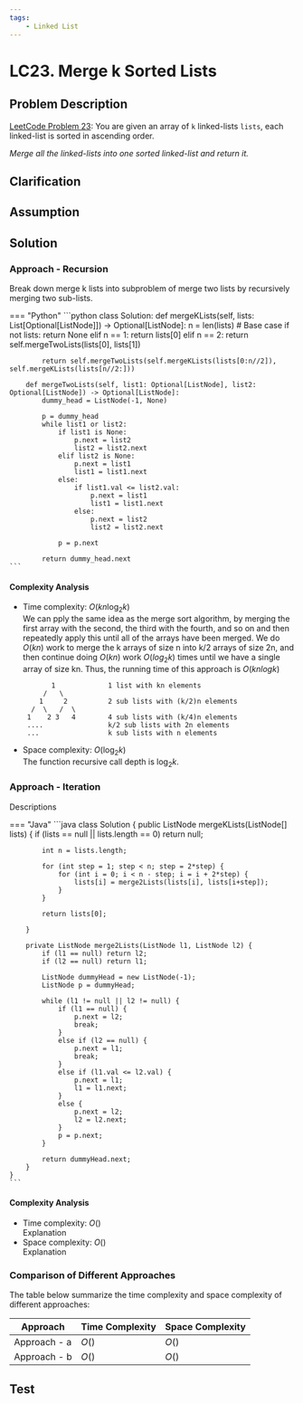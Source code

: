 ```yaml
---
tags:
    - Linked List
---
```


# LC23. Merge k Sorted Lists
## Problem Description
[LeetCode Problem 23](https://leetcode.com/problems/merge-k-sorted-lists/): You are given an array of `k` linked-lists `lists`, each linked-list is sorted in ascending order.

_Merge all the linked-lists into one sorted linked-list and return it._

## Clarification

## Assumption

## Solution
### Approach - Recursion
Break down merge k lists into subproblem of merge two lists by recursively merging two sub-lists.

=== "Python"
    ```python
    class Solution:
        def mergeKLists(self, lists: List[Optional[ListNode]]) -> Optional[ListNode]:
            n = len(lists)
            # Base case
            if not lists:
                return None
            elif n == 1:
                return lists[0]
            elif n == 2:
                return self.mergeTwoLists(lists[0], lists[1])

            return self.mergeTwoLists(self.mergeKLists(lists[0:n//2]), self.mergeKLists(lists[n//2:]))

        def mergeTwoLists(self, list1: Optional[ListNode], list2: Optional[ListNode]) -> Optional[ListNode]:
            dummy_head = ListNode(-1, None)

            p = dummy_head
            while list1 or list2:
                if list1 is None:
                    p.next = list2
                    list2 = list2.next
                elif list2 is None:
                    p.next = list1
                    list1 = list1.next
                else:
                    if list1.val <= list2.val:
                        p.next = list1
                        list1 = list1.next
                    else:
                        p.next = list2
                        list2 = list2.next

                p = p.next

            return dummy_head.next
    ```

#### Complexity Analysis
* Time complexity: $O(k n \log_2 k)$  
	We can pply the same idea as the merge sort algorithm, by merging the first array with the second, the third with the fourth, and so on and then repeatedly apply this until all of the arrays have been merged. We do $O(kn)$ work to merge the k arrays of size n into k/2 arrays of size 2n, and then continue doing $O(kn)$ work $O(log_2k)$ times until we have a single array of size kn. Thus, the running time of this approach is $O(kn log k)$
    ```
           1             1 list with kn elements
         /   \
        1     2          2 sub lists with (k/2)n elements
      /  \   /  \
     1    2 3   4        4 sub lists with (k/4)n elements
     ....                k/2 sub lists with 2n elements
     ...                 k sub lists with n elements
    ```
* Space complexity: $O(\log_2 k)$  
	The function recursive call depth is $\log_2 k$.

### Approach - Iteration
Descriptions

=== "Java"
    ```java
    class Solution {
        public ListNode mergeKLists(ListNode[] lists) {
            if (lists == null || lists.length == 0) return null;

            int n = lists.length;

            for (int step = 1; step < n; step = 2*step) {
                for (int i = 0; i < n - step; i = i + 2*step) {
                    lists[i] = merge2Lists(lists[i], lists[i+step]);
                }
            }

            return lists[0];

        }

        private ListNode merge2Lists(ListNode l1, ListNode l2) {
            if (l1 == null) return l2;
            if (l2 == null) return l1;

            ListNode dummyHead = new ListNode(-1);
            ListNode p = dummyHead; 

            while (l1 != null || l2 != null) {
                if (l1 == null) {
                    p.next = l2;
                    break;
                }
                else if (l2 == null) {
                    p.next = l1;
                    break;
                }
                else if (l1.val <= l2.val) {
                    p.next = l1;
                    l1 = l1.next;
                }
                else {
                    p.next = l2;
                    l2 = l2.next;
                }
                p = p.next;
            }

            return dummyHead.next;
        }
    }
    ```

#### Complexity Analysis
* Time complexity: $O()$  
	Explanation  
* Space complexity: $O()$  
	Explanation

### Comparison of Different Approaches
The table below summarize the time complexity and space complexity of different approaches:

Approach 	 | Time Complexity 	| Space Complexity  
------------ | --------------- 	| ----------------
Approach - a |  $O()$ 	   	   	| $O()$  
Approach - b |  $O()$      		| $O()$

## Test